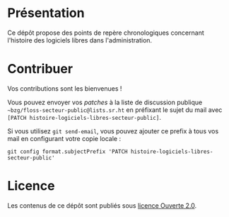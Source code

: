# Présentation

Ce dépôt propose des points de repère chronologiques concernant
l'histoire des logiciels libres dans l'administration.

# Contribuer

Vos contributions sont les bienvenues !

Vous pouvez envoyer vos *patches* à la liste de discussion publique
`~bzg/floss-secteur-public@lists.sr.ht` en préfixant le sujet du mail
avec `[PATCH histoire-logiciels-libres-secteur-public]`.

Si vous utilisez `git send-email`, vous pouvez ajouter ce prefix à
tous vos mail en configurant votre copie locale :

`git config format.subjectPrefix 'PATCH histoire-logiciels-libres-secteur-public'`

# Licence

Les contenus de ce dépôt sont publiés sous [licence Ouverte 2.0](LICENSES/LICENSE.Etalab-2.0.txt).
